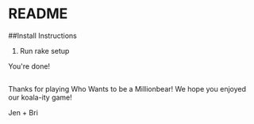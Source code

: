# README

##Install Instructions
1. Run rake setup

You're done!

##

Thanks for playing Who Wants to be a Millionbear!
We hope you enjoyed our koala-ity game!

Jen + Bri

